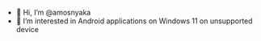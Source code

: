 - 👋 Hi, I’m @amosnyaka
- 👀 I’m interested in Android applications on Windows 11 on unsupported device

<!---
amosnyaka/amosnyaka is a ✨ special ✨ repository because its `README.md` (this file) appears on your GitHub profile.
You can click the Preview link to take a look at your changes.
--->
